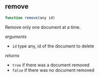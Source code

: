 ## remove

```js
function remove(any id)
```
Remove only one document at a time.

_arguments_
 - `id` type any, id of the document to delete

_returns_
 - `true` if there was a document removed
 - `false` if there was no document removed
